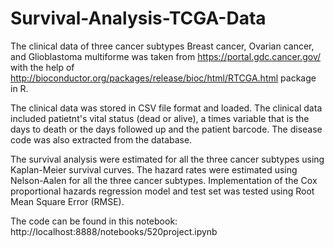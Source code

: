 # Survival-Analysis-TCGA-Data

The clinical data of three cancer subtypes Breast cancer, Ovarian cancer, and Glioblastoma multiforme was taken from https://portal.gdc.cancer.gov/ with the help of http://bioconductor.org/packages/release/bioc/html/RTCGA.html package in R.

The clinical data was stored in CSV file format and loaded. The clinical data included patietnt's vital status (dead or alive), a times variable that is the days to death or the days followed up and the patient barcode. The disease code was also extracted from the database.

The survival analysis were estimated for all the three cancer subtypes using Kaplan-Meier survival curves. The hazard rates were estimated using Nelson-Aalen for all the three cancer subtypes. Implementation of the Cox proportional hazards regression model and test set was tested using Root Mean Square Error (RMSE).

The code can be found in this notebook:
http://localhost:8888/notebooks/520project.ipynb 
